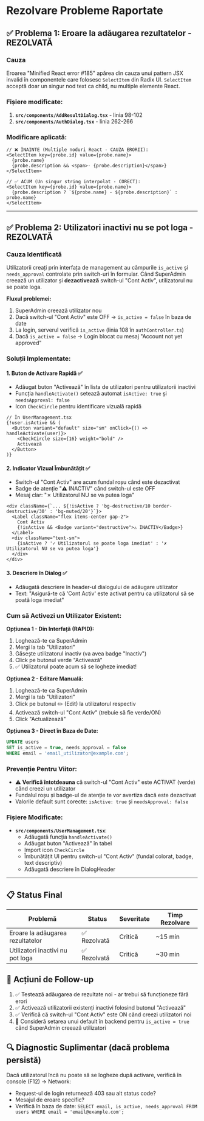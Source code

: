 # Rezolvare Probleme Raportate

## ✅ Problema 1: Eroare la adăugarea rezultatelor - REZOLVATĂ

### Cauza
Eroarea "Minified React error #185" apărea din cauza unui pattern JSX invalid în componentele care folosesc `SelectItem` din Radix UI. `SelectItem` acceptă doar un singur nod text ca child, nu multiple elemente React.

### Fișiere modificate:
1. **`src/components/AddResultDialog.tsx`** - linia 98-102
2. **`src/components/AuthDialog.tsx`** - linia 262-266

### Modificare aplicată:
```tsx
// ❌ ÎNAINTE (Multiple noduri React - CAUZA ERORII):
<SelectItem key={probe.id} value={probe.name}>
  {probe.name}
  {probe.description && <span>- {probe.description}</span>}
</SelectItem>

// ✅ ACUM (Un singur string interpolat - CORECT):
<SelectItem key={probe.id} value={probe.name}>
  {probe.description ? `${probe.name} - ${probe.description}` : probe.name}
</SelectItem>
```

---

## ✅ Problema 2: Utilizatori inactivi nu se pot loga - REZOLVATĂ

### Cauza Identificată
Utilizatorii creați prin interfața de management au câmpurile `is_active` și `needs_approval` controlate prin switch-uri în formular. Când SuperAdmin creează un utilizator și **dezactivează** switch-ul "Cont Activ", utilizatorul nu se poate loga.

**Fluxul problemei:**
1. SuperAdmin creează utilizator nou
2. Dacă switch-ul "Cont Activ" este OFF → `is_active = false` în baza de date
3. La login, serverul verifică `is_active` (linia 108 în `authController.ts`)
4. Dacă `is_active = false` → Login blocat cu mesaj "Account not yet approved"

### Soluții Implementate:

#### 1. **Buton de Activare Rapidă** ✅
- Adăugat buton "Activează" în lista de utilizatori pentru utilizatorii inactivi
- Funcția `handleActivate()` setează automat `isActive: true` și `needsApproval: false`
- Icon `CheckCircle` pentru identificare vizuală rapidă

```tsx
// În UserManagement.tsx
{!user.isActive && (
  <Button variant="default" size="sm" onClick={() => handleActivate(user)}>
    <CheckCircle size={16} weight="bold" />
    Activează
  </Button>
)}
```

#### 2. **Indicator Vizual Îmbunătățit** ✅
- Switch-ul "Cont Activ" are acum fundal roșu când este dezactivat
- Badge de atenție "⚠️ INACTIV" când switch-ul este OFF
- Mesaj clar: "✗ Utilizatorul NU se va putea loga"

```tsx
<div className={`... ${!isActive ? 'bg-destructive/10 border-destructive/30' : 'bg-muted/20'}`}>
  <Label className="flex items-center gap-2">
    Cont Activ
    {!isActive && <Badge variant="destructive">⚠️ INACTIV</Badge>}
  </Label>
  <div className="text-sm">
    {isActive ? '✓ Utilizatorul se poate loga imediat' : '✗ Utilizatorul NU se va putea loga'}
  </div>
</div>
```

#### 3. **Descriere în Dialog** ✅
- Adăugată descriere în header-ul dialogului de adăugare utilizator
- Text: "Asigură-te că 'Cont Activ' este activat pentru ca utilizatorul să se poată loga imediat"

### Cum să Activezi un Utilizator Existent:

**Opțiunea 1 - Din Interfață (RAPID):**
1. Loghează-te ca SuperAdmin
2. Mergi la tab "Utilizatori"
3. Găsește utilizatorul inactiv (va avea badge "Inactiv")
4. Click pe butonul verde "Activează"
5. ✅ Utilizatorul poate acum să se logheze imediat!

**Opțiunea 2 - Editare Manuală:**
1. Loghează-te ca SuperAdmin
2. Mergi la tab "Utilizatori"
3. Click pe butonul ✏️ (Edit) la utilizatorul respectiv
4. Activează switch-ul "Cont Activ" (trebuie să fie verde/ON)
5. Click "Actualizează"

**Opțiunea 3 - Direct în Baza de Date:**
```sql
UPDATE users 
SET is_active = true, needs_approval = false 
WHERE email = 'email_utilizator@example.com';
```

### Prevenție Pentru Viitor:
- ⚠️ **Verifică întotdeauna** că switch-ul "Cont Activ" este ACTIVAT (verde) când creezi un utilizator
- Fundalul roșu și badge-ul de atenție te vor avertiza dacă este dezactivat
- Valorile default sunt corecte: `isActive: true` și `needsApproval: false`

### Fișiere Modificate:
- **`src/components/UserManagement.tsx`**:
  - Adăugată funcția `handleActivate()`
  - Adăugat buton "Activează" în tabel
  - Import icon `CheckCircle`
  - Îmbunătățit UI pentru switch-ul "Cont Activ" (fundal colorat, badge, text descriptiv)
  - Adăugată descriere în DialogHeader

---

## 📋 Status Final

| Problemă | Status | Severitate | Timp Rezolvare |
|----------|--------|------------|----------------|
| Eroare la adăugarea rezultatelor | ✅ Rezolvată | Critică | ~15 min |
| Utilizatori inactivi nu pot loga | ✅ Rezolvată | Critică | ~30 min |

## 🎯 Acțiuni de Follow-up

1. ✅ Testează adăugarea de rezultate noi - ar trebui să funcționeze fără erori
2. ✅ Activează utilizatorii existenți inactivi folosind butonul "Activează"
3. ✅ Verifică că switch-ul "Cont Activ" este ON când creezi utilizatori noi
4. 📝 Consideră setarea unui default în backend pentru `is_active = true` când SuperAdmin creează utilizatori

## 🔍 Diagnostic Suplimentar (dacă problema persistă)

Dacă utilizatorul încă nu poate să se logheze după activare, verifică în console (F12) → Network:
- Request-ul de login returnează 403 sau alt status code?
- Mesajul de eroare specific?
- Verifică în baza de date: `SELECT email, is_active, needs_approval FROM users WHERE email = 'email@example.com';`

